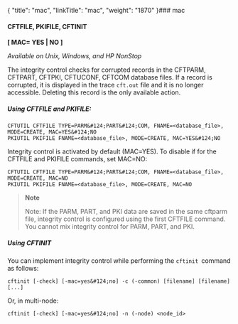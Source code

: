 {
    "title": "mac",
    "linkTitle": "mac",
    "weight": "1870"
}### mac

#### CFTFILE, PKIFILE, CFTINIT

****[ MAC= <span class="underline">YES</span> &#124; NO ]****

*Available on Unix, Windows, and HP NonStop*

The integrity control checks for corrupted records in the CFTPARM, CFTPART, CFTPKI, CFTUCONF, CFTCOM database files. If a record is corrupted, it is displayed in the trace `cft.out` file and it is no longer accessible. Deleting this record is the only available action.

##### Using CFTFILE and PKIFILE:

```
CFTUTIL CFTFILE TYPE=PARM&#124;PART&#124;COM, FNAME=<database_file>, MODE=CREATE, MAC=YES&#124;NO
PKIUTIL PKIFILE FNAME=<database_file>, MODE=CREATE, MAC=YES&#124;NO
```

Integrity control is activated by default (MAC=YES). To disable if for the CFTFILE and PKIFILE commands, set MAC=NO:

```
CFTUTIL CFTFILE TYPE=PARM&#124;PART&#124;COM, FNAME=<database_file>, MODE=CREATE, MAC=NO
PKIUTIL PKIFILE FNAME=<database_file>, MODE=CREATE, MAC=NO
```

> **Note**
>
> Note: If the PARM, PART, and PKI data are saved in the same cftparm file, integrity control is configured using the first CFTFILE command. You cannot mix integrity control for PARM, PART, and PKI.

##### Using CFTINIT

You can implement integrity control while performing the `cftinit `command as follows:

```
cftinit [-check] [-mac=yes&#124;no] -c (-common) [filename] [filename] [...]
```

Or, in multi-node:

```
cftinit [-check] [-mac=yes&#124;no] -n (-node) <node_id>
```
